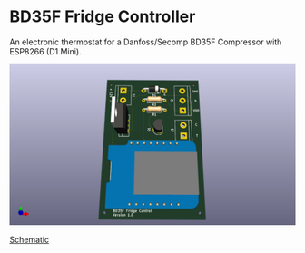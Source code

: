 # BD35F Fridge Controller
An electronic thermostat for a Danfoss/Secomp BD35F Compressor with ESP8266 (D1 Mini).

![PCB](https://github.com/AK-Homberger/BD35F-FridgeController/blob/main/BD35F-FridgeController/BD35F-FridgeController-3D.png)

[Schematic](https://github.com/AK-Homberger/BD35F-FridgeController/blob/main/BD35F-FridgeController/BD35F-FridgeController-Sch.pdf)
